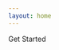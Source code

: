 ```yaml
---
layout: home
---
```


<ever-button as="saber-link" to="./getting-started.md">Get Started</ever-button>